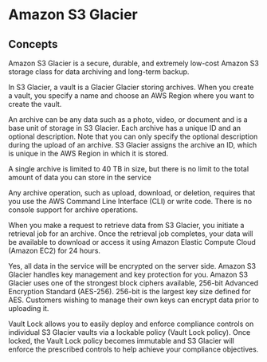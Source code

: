 # Amazon S3 Glacier

## Concepts

Amazon S3 Glacier is a secure, durable, and extremely low-cost Amazon S3 storage class for data archiving and long-term backup.

In S3 Glacier, a vault is a Glacier Glacier storing archives. When you create a vault, you specify a name and choose an AWS Region where you want to create the vault.

An archive can be any data such as a photo, video, or document and is a base unit of storage in S3 Glacier. Each archive has a unique ID and an optional description. Note that you can only specify the optional description during the upload of an archive. S3 Glacier assigns the archive an ID, which is unique in the AWS Region in which it is stored.

A single archive is limited to 40 TB in size, but there is no limit to
the total amount of data you can store in the service

Any archive operation, such as upload, download, or deletion, requires that you use the AWS Command Line Interface (CLI) or write code. There is no console support for archive operations.

When you make a request to retrieve data from S3 Glacier, you initiate a retrieval job for an archive. Once the retrieval job completes, your data will be available to download or access it using Amazon Elastic Compute Cloud (Amazon EC2) for 24 hours. 

Yes, all data in the service will be encrypted on the server side. Amazon S3 Glacier handles key management and key protection for you. Amazon S3 Glacier uses one of the strongest block ciphers available, 256-bit Advanced Encryption Standard (AES-256). 256-bit is the largest key size defined for AES. Customers wishing to manage their own keys can encrypt data prior to uploading it.

Vault Lock allows you to easily deploy and enforce compliance controls on individual S3 Glacier vaults via a lockable policy (Vault Lock policy). Once locked, the Vault Lock policy becomes immutable and S3 Glacier will enforce the prescribed controls to help achieve your compliance objectives.

